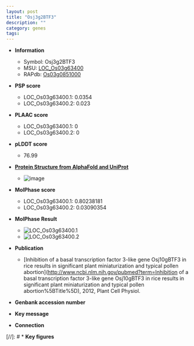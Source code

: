 ```yaml
---
layout: post
title: "Osj3g2BTF3"
description: ""
category: genes
tags: 
---
```


* **Information**  
    + Symbol: Osj3g2BTF3  
    + MSU: [LOC_Os03g63400](http://rice.plantbiology.msu.edu/cgi-bin/ORF_infopage.cgi?orf=LOC_Os03g63400)  
    + RAPdb: [Os03g0851000](http://rapdb.dna.affrc.go.jp/viewer/gbrowse_details/irgsp1?name=Os03g0851000)  

* **PSP score**  
    + LOC_Os03g63400.1: 0.0354 
    + LOC_Os03g63400.2: 0.023 

* **PLAAC score**  
    + LOC_Os03g63400.1: 0 
    + LOC_Os03g63400.2: 0 

* **pLDDT score**
    + 76.99

* **[Protein Structure from AlphaFold and UniProt](https://www.uniprot.org/uniprotkb/Q851Y9/entry#structure)**
    + ![image](https://ricepsp.github.io/images/Q8/AF-Q851Y9-F1.png)

* **MolPhase score**
    + LOC_Os03g63400.1: 0.80238181
    + LOC_Os03g63400.2: 0.03090354

* **MolPhase Result**
    + ![LOC_Os03g63400.1](https://304243504.github.io/Pictures/LOC_Os03g/LOC_Os03g63400.1.png)
    + ![LOC_Os03g63400.2](https://304243504.github.io/Pictures/LOC_Os03g/LOC_Os03g63400.2.png)

* **Publication**  
    + [Inhibition of a basal transcription factor 3-like gene Osj10gBTF3 in rice results in significant plant miniaturization and typical pollen abortion](http://www.ncbi.nlm.nih.gov/pubmed?term=Inhibition of a basal transcription factor 3-like gene Osj10gBTF3 in rice results in significant plant miniaturization and typical pollen abortion%5BTitle%5D), 2012, Plant Cell Physiol.

* **Genbank accession number**  

* **Key message**  

* **Connection**  

[//]: # * **Key figures**  


